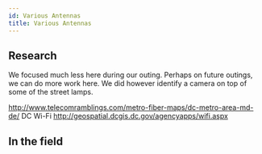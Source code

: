 ```yaml
---
id: Various Antennas 
title: Various Antennas 
---
```


## Research
We focused much less here during our outing. Perhaps on future outings, we can do more work here.  We did however identify a camera on top of some of the street lamps. 

http://www.telecomramblings.com/metro-fiber-maps/dc-metro-area-md-de/
DC Wi-Fi
http://geospatial.dcgis.dc.gov/agencyapps/wifi.aspx

## In the field
